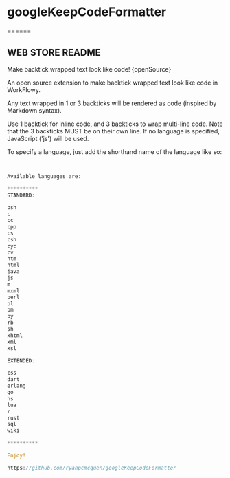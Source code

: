 # googleKeepCodeFormatter

======

## WEB STORE README

Make backtick wrapped text look like code! {openSource}

An open source extension to make backtick wrapped text look like code in WorkFlowy.

Any text wrapped in 1 or 3 backticks will be rendered as code (inspired by Markdown syntax).

Use 1 backtick for inline code, and 3 backticks to wrap multi-line code. Note that the 3 backticks MUST be on their own line. If no language is specified, JavaScript ('js') will be used.

To specify a language, just add the shorthand name of the language like so:

  ```rust


Available languages are:

**********
STANDARD:

bsh
c
cc
cpp
cs
csh
cyc
cv
htm
html
java
js
m
mxml
perl
pl
pm
py
rb
sh
xhtml
xml
xsl

EXTENDED:

css
dart
erlang
go
hs
lua
r
rust
sql
wiki

**********

Enjoy!

https://github.com/ryanpcmcquen/googleKeepCodeFormatter
